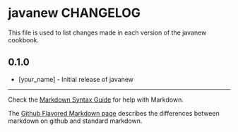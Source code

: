 javanew CHANGELOG
=================

This file is used to list changes made in each version of the javanew cookbook.

0.1.0
-----
- [your_name] - Initial release of javanew

- - -
Check the [Markdown Syntax Guide](http://daringfireball.net/projects/markdown/syntax) for help with Markdown.

The [Github Flavored Markdown page](http://github.github.com/github-flavored-markdown/) describes the differences between markdown on github and standard markdown.
